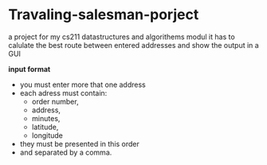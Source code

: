 # Travaling-salesman-porject
 a project for my cs211 datastructures and algorithems modul it has to calulate the best route between entered addresses and show the output in a GUI
 
 **input format**
 - you must enter more that one address
- each adress must contain:
	- order number,
	- address,
	- minutes,
	- latitude,
	- longitude
- they must be presented in this order
- and separated by a comma.
